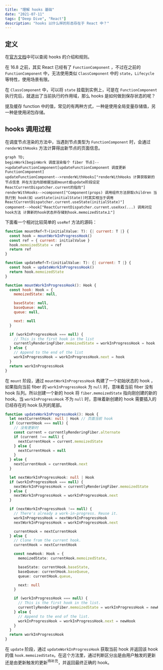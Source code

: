 ```yaml
---
title: "理解 hooks 基础"
date: "2021-07-11"
tags: ["Deep Dive", "React"]
description: "hooks 以什么样的形态存在于 React 中？"
---
```


## 定义

在[官方文档](https://zh-hans.reactjs.org/docs/hooks-intro.html)中可以查阅 hooks 的介绍和规则。

在 16.8 之前，其实 React 已经有了 `FunctionComponent` ，不过在之前的 `FunctionComponent` 中，无法使用类似 `ClassComponent` 中的 `state`，`Lifecycle`等特性，使用场景有限。

在 `ClassComponent` 中，可以将 `state` 挂载到实例上，可是在 `FunctionComponent` 执行完后，就退出了当前执行的作用域，那么 hooks 是如何做到保存状态的呢？

提及缓存 function 中的值，常见的有两种方式，一种是使用全局变量存储值，另一种是使用闭包存储。

## hooks 调用过程

在调度节点渲染的方法中，当遇到节点类型为 `FunctionComponent` 时，会通过 `renderWithHooks` 方法计算得出新节点的页面信息。

```mermaid
graph TD;
beginWork[beginWork 调度渲染每个 fiber 节点]-->updateFunctionComponent[updateFunctionComponent 调度更新FunctionComponent]
updateFunctionComponent-->renderWithHooks["renderWithHooks 计算获取新的节点信息 并在方法内部根据当前mount或update阶段设定 ReactCurrentDispatcher.current的指向"]
renderWithHooks-->component["Component(props) 调用组件方法获取children 当执行到 hook(如 useState(initialState))时其实相当于调用  ReactCurrentDispatcher.current.useState(initialState)"]
component-->hook["ReactCurrentDispatcher.current.useXxx(...) 调用对应hook方法 计算新的hook状态并存储到hook.memoizedState上"]
```

下面看一个相对比较简单的 `useRef` 方法的源码：

```js
function mountRef<T>(initialValue: T): {| current: T |} {
  const hook = mountWorkInProgressHook()
  const ref = { current: initialValue }
  hook.memoizedState = ref
  return ref
}

function updateRef<T>(initialValue: T): {| current: T |} {
  const hook = updateWorkInProgressHook()
  return hook.memoizedState
}

function mountWorkInProgressHook(): Hook {
  const hook: Hook = {
    memoizedState: null,

    baseState: null,
    baseQueue: null,
    queue: null,

    next: null
  }

  if (workInProgressHook === null) {
    // This is the first hook in the list
    currentlyRenderingFiber.memoizedState = workInProgressHook = hook
  } else {
    // Append to the end of the list
    workInProgressHook = workInProgressHook.next = hook
  }
  return workInProgressHook
}
```

在 `mount` 阶段，通过 `mountWorkInProgressHook` 构建了一个初始状态的 hook ，如果指向当前 fiber 的 `workInProgressHook` 为 `null` 时，意味着当前 fiber 没有 hook 队列。所以创建一个新的 hook 将 `fiber.memoizedState` 指向刚创建的新的 hook。当 `workInProgressHook` 不为 `null` 时，意味着新创建的 hook 需要插入的已经存在的 hook 队列的尾部。

```ts
function updateWorkInProgressHook(): Hook {
  let nextCurrentHook: null | Hook // 页面当前 hook
  if (currentHook === null) {
    // 没有更新时
    const current = currentlyRenderingFiber.alternate
    if (current !== null) {
      nextCurrentHook = current.memoizedState
    } else {
      nextCurrentHook = null
    }
  } else {
    nextCurrentHook = currentHook.next
  }

  let nextWorkInProgressHook: null | Hook
  if (workInProgressHook === null) {
    nextWorkInProgressHook = currentlyRenderingFiber.memoizedState
  } else {
    nextWorkInProgressHook = workInProgressHook.next
  }

  if (nextWorkInProgressHook !== null) {
    // There's already a work-in-progress. Reuse it.
    workInProgressHook = nextWorkInProgressHook
    nextWorkInProgressHook = workInProgressHook.next

    currentHook = nextCurrentHook
  } else {
    // Clone from the current hook.
    currentHook = nextCurrentHook

    const newHook: Hook = {
      memoizedState: currentHook.memoizedState,

      baseState: currentHook.baseState,
      baseQueue: currentHook.baseQueue,
      queue: currentHook.queue,

      next: null
    }

    if (workInProgressHook === null) {
      // This is the first hook in the list.
      currentlyRenderingFiber.memoizedState = workInProgressHook = newHook
    } else {
      // Append to the end of the list.
      workInProgressHook = workInProgressHook.next = newHook
    }
  }
  return workInProgressHook
}
```

在 `update` 阶段，通过 `updateWorkInProgressHook` 获取当前 hook 并返回该 hook 的值 `hook.memoizedState`。在这个方法里，通过判断区分出是由用户触发的更新还是由更新触发的更新<sup>待补充</sup>，并返回最终正确的 hook。


